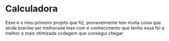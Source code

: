 # Calculadora
Esse é o meu primeiro projeto que fiz, provavelmente tem muita coisa que ainda precise ser melhorada mas com o conhecimento que tenho essa foi a melhor e mais otimizada codagem que consegui chegar
